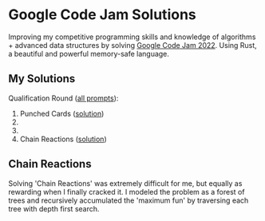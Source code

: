 # Google Code Jam Solutions

Improving my competitive programming skills and knowledge of algorithms + advanced data structures by solving [Google Code Jam 2022](https://codingcompetitions.withgoogle.com/codejam/archive/2022). Using Rust, a beautiful and powerful memory-safe language.

## My Solutions
Qualification Round ([all prompts](https://codingcompetitions.withgoogle.com/codejam/round/0000000000876ff1)):

1. Punched Cards ([solution](https://github.com/rohanphanse/google-code-jam-solutions/blob/main/punched-cards/src/main.rs))
2. 
3. 
4. Chain Reactions ([solution](https://github.com/rohanphanse/google-code-jam-solutions/blob/main/chain-reactions/src/main.rs))

## Chain Reactions
Solving 'Chain Reactions' was extremely difficult for me, but equally as rewarding when I finally cracked it. I modeled the problem as a forest of trees and recursively accumulated the 'maximum fun' by traversing each tree with depth first search.